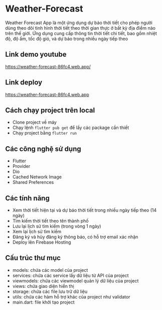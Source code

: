 # Weather-Forecast
Weather Forecast App là một ứng dụng dự báo thời tiết cho phép người dùng theo dõi tình hình thời tiết theo thời gian thực ở bất kỳ địa điểm nào trên thế giới. Ứng dụng cung cấp thông tin thời tiết chi tiết, bao gồm nhiệt độ, độ ẩm, tốc độ gió, và dự báo trong nhiều ngày tiếp theo

## Link demo youtube
https://weather-forecast-86fc4.web.app/

## Link deploy
https://weather-forecast-86fc4.web.app

## Cách chạy project trên local
- Clone project về máy
- Chạy lệnh `flutter pub get` để lấy các package cần thiết
- Chạy project bằng `flutter run`

## Các công nghệ sử dụng
- Flutter
- Provider
- Dio
- Cached Network Image
- Shared Preferences

## Các tính năng
- Xem thời tiết hiện tại và dự báo thời tiết trong nhiều ngày tiếp theo (14 ngày)
- Tìm kiếm thời tiết theo tên thành phố
- Lưu lại lịch sử tìm kiếm (trong vòng 1 ngày)
- Xem lại lịch sử tìm kiếm
- Đăng ký và hủy đăng ký thông báo, có hỗ trợ email xác nhận
- Deploy lên Firebase Hosting

## Cấu trúc thư mục
- models: chứa các model của project
- services: chứa các service lấy dữ liệu từ API của project
- viewmodels: chứa các viewmodel quản lý dữ liệu của project
- views: chứa giao diện hiển thị
- storage: chứa các file lưu trữ dữ liệu
- utils: chứa các hàm hỗ trợ khác của project như validator
- main.dart: file khởi tạo project
